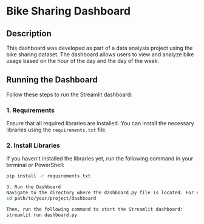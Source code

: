 # Bike Sharing Dashboard

## Description

This dashboard was developed as part of a data analysis project using the bike sharing dataset. The dashboard allows users to view and analyze bike usage based on the hour of the day and the day of the week.

## Running the Dashboard

Follow these steps to run the Streamlit dashboard:

### 1. **Requirements**

Ensure that all required libraries are installed. You can install the necessary libraries using the `requirements.txt` file.

### 2. **Install Libraries**

If you haven't installed the libraries yet, run the following command in your terminal or PowerShell:

```bash
pip install -r requirements.txt

3. Run the Dashboard
Navigate to the directory where the dashboard.py file is located. For example, if the dashboard.py file is in the dashboard folder, use the following command to change to that directory:
cd path/to/your/project/dashboard

Then, run the following command to start the Streamlit dashboard:
streamlit run dashboard.py
```
